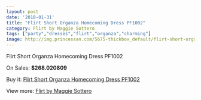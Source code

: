 ```yaml
---
layout: post
date: '2018-01-31'
title: "Flirt Short Organza Homecoming Dress PF1002"
category: Flirt by Maggie Sottero
tags: ["party","dresses","flirt","organza","charming"]
image: http://img.princessan.com/5675-thickbox_default/flirt-short-organza-homecoming-dress-pf1002.jpg
---
```

Flirt Short Organza Homecoming Dress PF1002

On Sales: **$268.020809**
<a href="https://www.princessan.com/en/flirt-by-maggie-sottero/2591-flirt-short-organza-homecoming-dress-pf1002.html"><amp-img layout="responsive" width="600" height="600" src="//img.princessan.com/5675-thickbox_default/flirt-short-organza-homecoming-dress-pf1002.jpg" alt="Flirt Short Organza Homecoming Dress PF1002 0" /></a>
<a href="https://www.princessan.com/en/flirt-by-maggie-sottero/2591-flirt-short-organza-homecoming-dress-pf1002.html"><amp-img layout="responsive" width="600" height="600" src="//img.princessan.com/5677-thickbox_default/flirt-short-organza-homecoming-dress-pf1002.jpg" alt="Flirt Short Organza Homecoming Dress PF1002 1" /></a>
<a href="https://www.princessan.com/en/flirt-by-maggie-sottero/2591-flirt-short-organza-homecoming-dress-pf1002.html"><amp-img layout="responsive" width="600" height="600" src="//img.princessan.com/5676-thickbox_default/flirt-short-organza-homecoming-dress-pf1002.jpg" alt="Flirt Short Organza Homecoming Dress PF1002 2" /></a>

Buy it: [Flirt Short Organza Homecoming Dress PF1002](https://www.princessan.com/en/flirt-by-maggie-sottero/2591-flirt-short-organza-homecoming-dress-pf1002.html "Flirt Short Organza Homecoming Dress PF1002")

View more: [Flirt by Maggie Sottero](https://www.princessan.com/en/20-flirt-by-maggie-sottero "Flirt by Maggie Sottero")